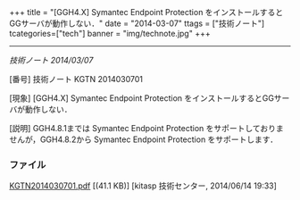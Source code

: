 +++
title = "[GGH4.X] Symantec Endpoint Protection をインストールするとGGサーバが動作しない．"
date = "2014-03-07"
ttags = ["技術ノート"]
tcategories=["tech"]
banner = "img/technote.jpg"
+++

----------------------------------------------------------------------------------

*技術ノート
2014/03/07*


[番号]
技術ノート KGTN 2014030701

[現象]
[GGH4.X] Symantec Endpoint Protection
をインストールするとGGサーバが動作しない．

[説明]
GGH4.8.1までは Symantec Endpoint Protection
をサポートしておりませんが，GGH4.8.2から Symantec Endpoint Protection
をサポートします．


### ファイル





[KGTN2014030701.pdf](http://techreport.kitasp.net/attachments/download/1686/KGTN2014030701.pdf)
 [(41.1 KB)] [kitasp 技術センター, 2014/06/14
19:33]
